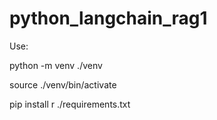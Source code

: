 # python_langchain_rag1

Use:

python -m venv ./venv

source ./venv/bin/activate

pip install r ./requirements.txt
